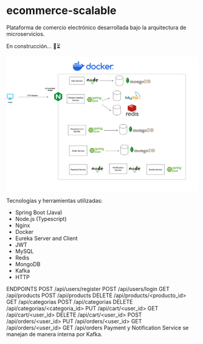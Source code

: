 # ecommerce-scalable
Plataforma de comercio electrónico desarrollada bajo la arquitectura de microservicios.

En construcción... 🚀⏳

![Arquitectura del sistema](arquitectura.jpg)

Tecnologías y herramientas utilizadas:
- Spring Boot (Java)
- Node.js (Typescript)
- Nginx
- Docker
- Eureka Server and Client
- JWT
- MySQL
- Redis
- MongoDB
- Kafka
- HTTP

ENDPOINTS
POST /api/users/register
POST /api/users/login
GET /api/products
POST /api/products
DELETE /api/products/<producto_id>
GET /api/categorias
POST /api/categorias
DELETE /api/categorias/<categoria_id>
PUT /api/cart/<user_id>
GET /api/cart/<user_id>
DELETE /api/cart/<user_id>
POST /api/orders/<user_id>
PUT /api/orders/<user_id>
GET /api/orders/<user_id>
GET /api/orders
Payment y Notification Service se manejan de manera interna por Kafka.
